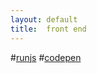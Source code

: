 ```yaml
---
layout:	default
title:	front end
---
```

#[runjs](http://runjs.cn/code)
#[codepen](http://codepen.io/hello#0)